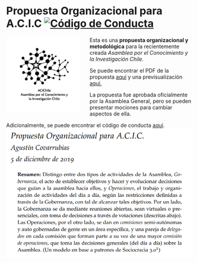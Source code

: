 # Propuesta Organizacional para A.C.I.C [![Código de Conducta](https://img.shields.io/badge/Contributor%20Covenant-v2.0%20adopted-ff69b4.svg)](conducta.md)

<img src="https://github.com/agucova/propuesta-acic/raw/master/Figuras/logo-1.png" width="200" align="left" style="margin-right: 25px"> 

Esta es una **propuesta organizacional y metodológica** para la recientemente creada *Asamblea por el Conocimiento y la Investigación Chile.* 

Se puede encontrar el PDF de la propuesta [aquí](https://github.com/agucova/propuesta-acic/raw/master/main.pdf) y una previsualización [aquí.](main.pdf)

La propuesta fue aprobada oficialmente por la Asamblea General, pero se pueden presentar mociones para cambiar aspectos de ella. 

Adicionalmente, se puede encontrar el código de conducta [aquí](conducta.md).
<a href="https://github.com/agucova/propuesta-acic/raw/master/main.pdf">
<img src="https://github.com/agucova/propuesta-acic/raw/master/Figuras/propuesta.png" align="left" width="500">
</a>
